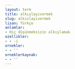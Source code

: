 ```yaml
---
layout: term
title: alkışlayıvermek
slug: alkislayivermek
lisan: Türkçe
anlamlar:
- Hiç düşünmeksizin alkışlamak
ozellikler:
- - -i
ornekler:
- - ''
orneklerkaynak:
- - ''
---
```

